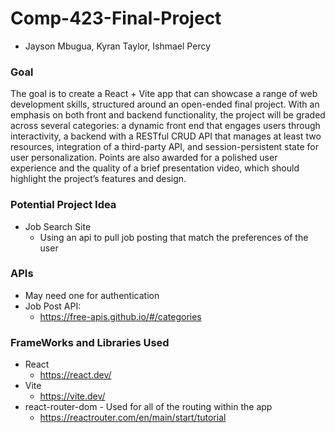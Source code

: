 # Comp-423-Final-Project
- Jayson Mbugua, Kyran Taylor, Ishmael Percy
### Goal
The goal is to create a React + Vite app that can showcase a range of web development skills, structured around an open-ended final project. With an emphasis on both front and backend functionality, the project will be graded across several categories: a dynamic front end that engages users through interactivity, a backend with a RESTful CRUD API that manages at least two resources, integration of a third-party API, and session-persistent state for user personalization. Points are also awarded for a polished user experience and the quality of a brief presentation video, which should highlight the project’s features and design.
### Potential Project Idea 
- Job Search Site
    - Using an api to pull job posting that match the preferences of the user
### APIs
- May need one for authentication
- Job Post API:
    - https://free-apis.github.io/#/categories
### FrameWorks and Libraries Used
- React
    - https://react.dev/
- Vite
    - https://vite.dev/ 
- react-router-dom - Used for all of the routing within the app
    - https://reactrouter.com/en/main/start/tutorial

